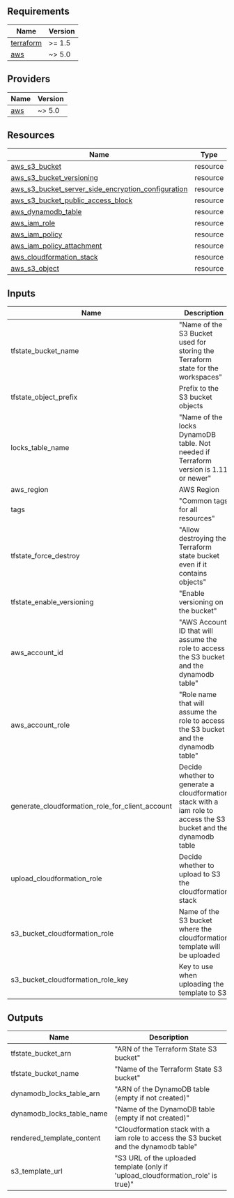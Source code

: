 <!-- BEGIN_TF_DOCS -->
## Requirements

| Name | Version |
|------|---------|
| <a name="requirement_terraform"></a> [terraform](#requirement\_terraform) | >= 1.5 |
| <a name="requirement_aws"></a> [aws](#requirement\_aws) | ~> 5.0 |

## Providers

| Name | Version |
|------|---------|
| <a name="provider_aws"></a> [aws](#provider\_aws) | ~> 5.0 |

## Resources

| Name | Type |
|------|------|
| [aws_s3_bucket](https://registry.terraform.io/providers/hashicorp/aws/latest/docs/resources/s3_bucket) | resource |
| [aws_s3_bucket_versioning](https://registry.terraform.io/providers/hashicorp/aws/latest/docs/resources/s3_bucket_versioning) | resource |
| [aws_s3_bucket_server_side_encryption_configuration](https://registry.terraform.io/providers/hashicorp/aws/latest/docs/resources/s3_bucket_server_side_encryption_configuration) | resource |
| [aws_s3_bucket_public_access_block](https://registry.terraform.io/providers/hashicorp/aws/latest/docs/resources/s3_bucket_public_access_block) | resource |
| [aws_dynamodb_table](https://registry.terraform.io/providers/hashicorp/aws/latest/docs/data-sources/dynamodb_table) | resource |
| [aws_iam_role](https://registry.terraform.io/providers/hashicorp/aws/latest/docs/resources/iam_role)| resource |
| [aws_iam_policy](https://registry.terraform.io/providers/hashicorp/aws/latest/docs/resources/iam_policy) | resource |
| [aws_iam_policy_attachment](https://registry.terraform.io/providers/hashicorp/aws/latest/docs/resources/iam_policy_attachment) | resource |
| [aws_cloudformation_stack](https://registry.terraform.io/providers/hashicorp/aws/latest/docs/resources/cloudformation_stack) | resource |
| [aws_s3_object](https://registry.terraform.io/providers/hashicorp/aws/latest/docs/resources/s3_object) | resource |


## Inputs

| Name | Description | Type | Default | Required |
|------|-------------|------|---------|:--------:|
| tfstate_bucket_name | "Name of the S3 Bucket used for storing the Terraform state for the workspaces" | string | -- | Y |
| tfstate_object_prefix | Prefix to the S3 bucket objects | string | -- | Y |
| locks_table_name | "Name of the locks DynamoDB table. Not needed if Terraform version is 1.11 or newer" | string | null | N |
| aws_region | AWS Region | string | -- | Y |
| tags | "Common tags for all resources" | map(string) | {} | N |
| tfstate_force_destroy | "Allow destroying the Terraform state bucket even if it contains objects" | boolean | false | N |
| tfstate_enable_versioning | "Enable versioning on the bucket" | boolean | true | N |
| aws_account_id | "AWS Account ID that will assume the role to access the S3 bucket and the dynamodb table" | string | - | Y |
| aws_account_role | "Role name that will assume the role to access the S3 bucket and the dynamodb table" | string | - | Y |
| generate_cloudformation_role_for_client_account | Decide whether to generate a cloudformation stack with a iam role to access the S3 bucket and the dynamodb table | boolean | true | N |
| upload_cloudformation_role | Decide whether to upload to S3 the cloudformation stack | boolean | true | N |
| s3_bucket_cloudformation_role | Name of the S3 bucket where the cloudformation template will be uploaded | string | "" | Only if "upload_cloudformation_role" is true |
| s3_bucket_cloudformation_role_key | Key to use when uploading the template to S3 | string | "cloudformation/rendered-template.yaml" | N |


## Outputs

| Name | Description |
|------|-------------|
| tfstate_bucket_arn | "ARN of the Terraform State S3 bucket" |
| tfstate_bucket_name | "Name of the Terraform State S3 bucket" |
| dynamodb_locks_table_arn | "ARN of the DynamoDB table (empty if not created)" |
| dynamodb_locks_table_name | "Name of the DynamoDB table (empty if not created)" |
| rendered_template_content | "Cloudformation stack with a iam role to access the S3 bucket and the dynamodb table" |
| s3_template_url | "S3 URL of the uploaded template (only if 'upload_cloudformation_role' is true)" |

<!-- END_TF_DOCS -->

